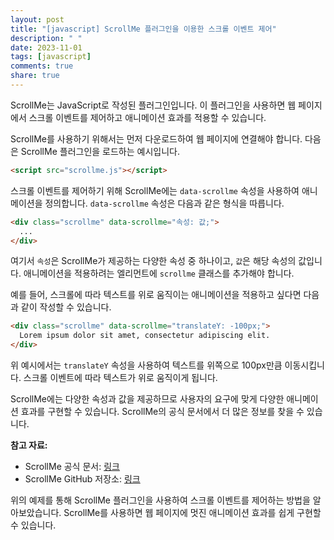 ```yaml
---
layout: post
title: "[javascript] ScrollMe 플러그인을 이용한 스크롤 이벤트 제어"
description: " "
date: 2023-11-01
tags: [javascript]
comments: true
share: true
---
```


ScrollMe는 JavaScript로 작성된 플러그인입니다. 이 플러그인을 사용하면 웹 페이지에서 스크롤 이벤트를 제어하고 애니메이션 효과를 적용할 수 있습니다.

ScrollMe를 사용하기 위해서는 먼저 다운로드하여 웹 페이지에 연결해야 합니다. 다음은 ScrollMe 플러그인을 로드하는 예시입니다.

```html
<script src="scrollme.js"></script>
```

스크롤 이벤트를 제어하기 위해 ScrollMe에는 `data-scrollme` 속성을 사용하여 애니메이션을 정의합니다. `data-scrollme` 속성은 다음과 같은 형식을 따릅니다.

```html
<div class="scrollme" data-scrollme="속성: 값;">
  ...
</div>
```

여기서 `속성`은 ScrollMe가 제공하는 다양한 속성 중 하나이고, `값`은 해당 속성의 값입니다. 애니메이션을 적용하려는 엘리먼트에 `scrollme` 클래스를 추가해야 합니다.

예를 들어, 스크롤에 따라 텍스트를 위로 움직이는 애니메이션을 적용하고 싶다면 다음과 같이 작성할 수 있습니다.

```html
<div class="scrollme" data-scrollme="translateY: -100px;">
  Lorem ipsum dolor sit amet, consectetur adipiscing elit.
</div>
```

위 예시에서는 `translateY` 속성을 사용하여 텍스트를 위쪽으로 100px만큼 이동시킵니다. 스크롤 이벤트에 따라 텍스트가 위로 움직이게 됩니다.

ScrollMe에는 다양한 속성과 값을 제공하므로 사용자의 요구에 맞게 다양한 애니메이션 효과를 구현할 수 있습니다. ScrollMe의 공식 문서에서 더 많은 정보를 찾을 수 있습니다.

**참고 자료:**
- ScrollMe 공식 문서: [링크](https://scrollme.nckprsn.com/)
- ScrollMe GitHub 저장소: [링크](https://github.com/nckprsn/scrollme)

위의 예제를 통해 ScrollMe 플러그인을 사용하여 스크롤 이벤트를 제어하는 방법을 알아보았습니다. ScrollMe를 사용하면 웹 페이지에 멋진 애니메이션 효과를 쉽게 구현할 수 있습니다.